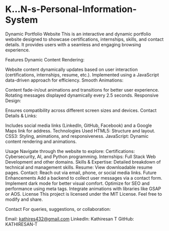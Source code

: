 # K...N-s-Personal-Information-System
Dynamic Portfolio Website
This is an interactive and dynamic portfolio website designed to showcase certifications, internships, skills, and contact details. It provides users with a seamless and engaging browsing experience.

Features
Dynamic Content Rendering:

Website content dynamically updates based on user interaction (certifications, internships, resume, etc.).
Implemented using a JavaScript data-driven approach for efficiency.
Smooth Animations:

Content fade-in/out animations and transitions for better user experience.
Rotating messages displayed dynamically every 2.5 seconds.
Responsive Design:

Ensures compatibility across different screen sizes and devices.
Contact Details & Links:

Includes social media links (LinkedIn, GitHub, Facebook) and a Google Maps link for address.
Technologies Used
HTML5: Structure and layout.
CSS3: Styling, animations, and responsiveness.
JavaScript: Dynamic content rendering and animations.

Usage
Navigate through the website to explore:
Certifications: Cybersecurity, AI, and Python programming.
Internships: Full Stack Web Development and other domains.
Skills & Expertise: Detailed breakdown of technical and management skills.
Resume: View downloadable resume pages.
Contact: Reach out via email, phone, or social media links.
Future Enhancements
Add a backend to collect user messages via a contact form.
Implement dark mode for better visual comfort.
Optimize for SEO and performance using meta tags.
Integrate animations with libraries like GSAP or AOS.
License
This project is licensed under the MIT License. Feel free to modify and share.

Contact
For queries, suggestions, or collaboration:

Email: kathires432@gmail.com
LinkedIn: Kathiresan T
GitHub: KATHIRESAN-T
